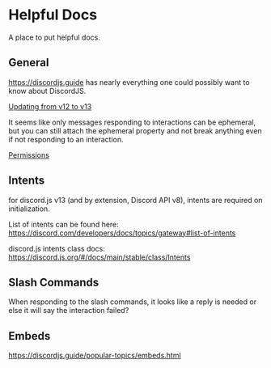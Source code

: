 # Helpful Docs

A place to put helpful docs.

## General

https://discordjs.guide has nearly everything one could possibly want to know about DiscordJS.

[Updating from v12 to v13](https://discordjs.guide/additional-info/changes-in-v13.html)

It seems like only messages responding to interactions can be ephemeral, but you can still attach the ephemeral property and not break anything even if not responding to an interaction.

[Permissions](https://discord.com/developers/docs/topics/permissions)

## Intents

for discord.js v13 (and by extension, Discord API v8), intents are required on initialization.

List of intents can be found here: https://discord.com/developers/docs/topics/gateway#list-of-intents

discord.js intents class docs: https://discord.js.org/#/docs/main/stable/class/Intents

## Slash Commands

When responding to the slash commands, it looks like a reply is needed or else it will say the interaction failed?

## Embeds

https://discordjs.guide/popular-topics/embeds.html
